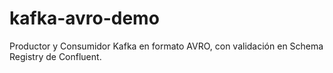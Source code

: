 # kafka-avro-demo
Productor y Consumidor Kafka en formato AVRO, con validación en Schema Registry de Confluent.
